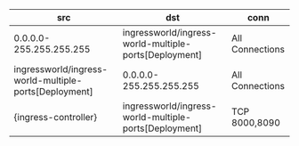 | src | dst | conn |
|-----|-----|------|
| 0.0.0.0-255.255.255.255 | ingressworld/ingress-world-multiple-ports[Deployment] | All Connections |
| ingressworld/ingress-world-multiple-ports[Deployment] | 0.0.0.0-255.255.255.255 | All Connections |
| {ingress-controller} | ingressworld/ingress-world-multiple-ports[Deployment] | TCP 8000,8090 |